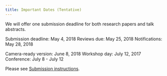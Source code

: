 ```yaml
---
title: Important Dates (Tentative)
---
```


We will offer one submission deadline for both research papers and talk abstracts.

Submission deadline:  May 4, 2018
Reviews due:          May 25, 2018
Notifications:        May 28, 2018

Camera-ready version:     June 8, 2018
Workshop day:             July 12, 2017
Conference:               July 8 - July 12

Please see [Submission instructions](/submit/).
